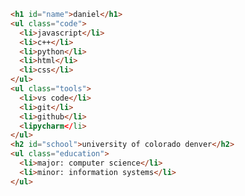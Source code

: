 <!-- ``` javascript
const daniel = {
  code: ["javascript", "C++", "python", "html", "css"],
  school: ["university of colorado denver"],
  tools: ["vs code", "visual studio", "git", "github", "pycharm"],
  education: {
    major: "computer science",
    minor: "information systems"
  }
};
```
-->

``` HTML
<h1 id="name">daniel</h1>
<ul class="code">
  <li>javascript</li>
  <li>c++</li>
  <li>python</li>
  <li>html</li>
  <li>css</li>
</ul>
<ul class="tools">
  <li>vs code</li>
  <li>git</li>
  <li>github</li>
  <lipycharm</li>
</ul>
<h2 id="school">university of colorado denver</h2>
<ul class="education">
  <li>major: computer science</li>
  <li>minor: information systems</li>
</ul>

```
